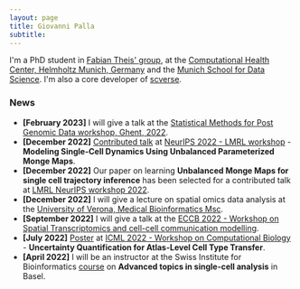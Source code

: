 ```yaml
---
layout: page
title: Giovanni Palla
subtitle:
---
```


I'm a PhD student in [Fabian Theis' group][1], at the [Computational Health Center, Helmholtz Munich, Germany][2]
and the [Munich School for Data Science][3]. I'm also a core developer of [scverse][4].


[1]: https://www.helmholtz-munich.de/en/icb/research-groups/theis-lab
[2]: https://www.helmholtz-munich.de/en/computational-health-center
[3]: https://www.mu-ds.de/
[4]: https://scverse.org/people/

### News
* **[February 2023]** I will give a talk at the [Statistical Methods for Post Genomic Data workshop, Ghent, 2022](https://smpgd2023.sciencesconf.org/).
* **[December 2022]** [Contributed talk](https://openreview.net/forum?id=3ZcryDcnoW2) at [NeurIPS 2022 - LMRL workshop](https://www.lmrl.org/papers2022) - **Modeling Single-Cell Dynamics Using Unbalanced Parameterized Monge Maps**.
* **[December 2022]** Our paper on learning **Unbalanced Monge Maps for single cell trajectory inference** has been selected for a contributed talk at [LMRL NeurIPS workshop 2022](https://openreview.net/forum?id=3ZcryDcnoW2).
* **[December 2022]** I will give a lecture on spatial omics data analysis at the [University of Verona, Medical Bioinformatics Msc](https://www.corsi.univr.it/?ent=cs&id=769&lang=en).
* **[September 2022]** I will give a talk at the [ECCB 2022 - Workshop on Spatial Transcriptomics and cell-cell
    communication modelling](https://eccb2022.org/ntb-w04/).
* **[July 2022]** [Poster](https://icml-compbio.github.io/2022/papers/WCBICML2022_paper_44.pdf) at [ICML 2022 - Workshop on Computational Biology](https://icml-compbio.github.io/index.html) - 
    **Uncertainty Quantification for Atlas-Level Cell Type Transfer**.
* **[April 2022]** I will be an instructor at the Swiss Institute for Bioinformatics
    [course](https://www.sib.swiss/training/course/20220426_ADVSC) on **Advanced topics in single-cell analysis** in Basel.